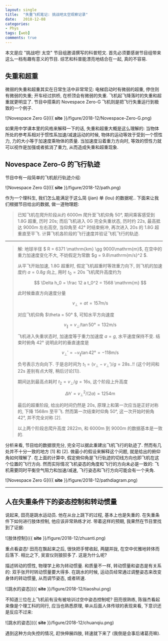 ```yaml
---
layout: single
title:  "失重飞机笔记: 挑战吧太空观察记录"
date:   2018-12-08
categories:
- Phys
tags: [web]
comments: true
---
```


本文是应 "挑战吧! 太空" 节目组邀请撰写的科普短文. 
首先必须要感谢节目组带来这么一档有趣有意义的节目. 综艺和科普能漂亮地结合在一起, 真的不容易. 

## 失重和超重 ##
微弱的失重和超重其实在日常生活中非常常见: 电梯启动时有微弱的超重, 停住则有微弱的失重; 开车经过拱桥, 在桥顶会有微弱的失重. 飞机起飞降落时的失重和超重就更明显了. 节目中搭乘的 Novespace Zero-G 飞机则是把飞行失重运行到极致的一个例子. 

![Novespace Zero G]({{ __site__ }}/figure/2018-12/Novespace-Zero-G.png)

如果用中学课本里的风格来解释一下的话, 失重和超重大概是这么理解的: 当物体所处的参考系相对于惯性系加速/减速运动的时候, 物体的运动等效于受到一个惯性力, 力的大小等于加速度乘物体的质量. 当加速度沿着重力方向时, 等效的惯性力就可以视作是加强或者抵消了重力, 从而造成失重和超重现象. 


## Novespace Zero-G 的飞行轨迹 ##
节目中有一段简单的飞机航行轨迹介绍: 

![Novespace Zero G]({{ __site__ }}/figure/2018-12/path.png)

作为一个理科生, 我们怎么能满足于这么简 (jian) 单 (lou) 的数据呢.. 下面来让我们根据节目给出的数据, 做一道物理题: 

> 已知飞机在爬升阶段从约 6000m 爬升至飞机仰角 50°, 期间乘客感受到 1.8G 超重, 历时 20s; 而后飞机进入 0G 完全失重状态, 历时约 22s, 最高抵达 9000m 左右高空, 当仰角至 42° 时结束俯冲, 再次进入 20s 的 1.8G 超重直至平飞. 计算飞机各阶段的飞行速度并验证飞机飞行的轨迹. 

------

> 解: 地球半径 $ R = 6371 \mathrm{km} \gg 9000\mathrm{m}$, 在空中的重力加速度变化不大, 不妨假定为常数 $g = 9.8\mathrm{m/s}^2 $. 
> 
> 从平飞开始加速, 1.8G 超重时, 假定飞机超重时等效重力向下, 则飞机的加速度约 $a = 0.8g$ 向上, 用时 $t_0 = 20 \mathrm{s}$ 
> 飞机爬升高度约为 
>
> $$ \Delta h_0 = \frac 12 a t_0^2 = 1568 \mathrm{m} $$ 
>
> 此时候垂直方向速度分量 
>
> $$ v_\perp = a t = 157 \mathrm{m/s} $$ 
>
> 对应飞机仰角 $\theta = 50° $, 可知水平方向速度 
>
> $$ v_\parallel = v_\perp / \tan 50° = 132\mathrm{m/s}$$
> 
> 飞机进入失重状态时, 加速度等于重力加速度 $a = g$, 水平速度保持不变. 结束时俯角 42° 说明此时的垂直速度是 
>
> $$v_\perp' = -v_\parallel \tan 42° = -118\mathrm{m/s}$$ 
>
> 负号表示方向向下. 于是总时间为 $t_1 = (v_\perp - v_\perp')/g = 28\mathrm{s}$..!! (这个时间和 22s 差别有点大呀, 稍后讨论[1]). 
>
> 期间达到最高点耗时 $t_2 = v_\perp / g = 16\mathrm{s}$, 这个阶段上升高度 
>
> $$\Delta h' = v_\perp^2/(2 a) = 1254 \mathrm{m} $$
> 
> 最后的超重阶段, 给出的时间仍然是 20s, 原理上和第一次应当是正好对称的, 下降 1568m 至平飞. 然而第一次结束时仰角 50°, 这一次开始时俯角 42°, 并不完全对称 [2]. 
> 
> 以上两个阶段总爬升高度 2822m, 和 6000m 到 9000m 的数据基本是一致的. 

分析来看, 节目给的数据很充分, 完全可以据此重建出飞机飞行的轨迹了. 然而有几处并不十分一致的地方 [1] 和 [2]. 做最小的假设来解释这个问题, 就是给出的俯仰角如何理解了. 在上面的计算中, 假定俯仰角是飞行轨迹的切线方向也即飞机在这个位置的飞行方向. 然而实际情况飞机姿态的角度和飞行的方向未必是一致的: 飞机需要同时平衡空气阻力和加速/减速, 飞行姿态和飞行方向可能会有一个夹角. 

![Novespace Zero G]({{ __site__ }}/figure/2018-12/pathdiagram.png)

------


## 人在失重条件下的姿态控制和转动惯量 ##

说起来, 田亮是跳水运动员. 他在从台上跳下的过程, 基本上也是失重的. 在失重条件下如何进行肢体控制, 他应该非常熟练才对. 带着这样的预期, 我果然在节目里找到了证据:

![肢体控制]({{ __site__ }}/figure/2018-12/zhuanti.png)

重点看姿态! 田亮在飘起来之后, 很快把手臂收起, 两腿并拢, 在空中优雅地转体而后落下. 相比之下, 吴宣仪则狼狈多了. 这是为什么呢? 

描述转动的惯性, 物理学上称为转动惯量. 和质量不一样, 转动惯量和姿态是有关系的: 双手张开时转动惯量要大得多. 在跳水的时候, 运动员经常通过调整姿态来改变身体的转动惯量, 从而调节姿态, 或者转速. 

![跳水的姿态]({{ __site__ }}/figure/2018-12/tiaoshui.png) 

不知道三位在上飞机前有没有被培训过空中姿态控制呢? 田亮很熟练, 陈锴杰看起来像是个理工科的同行, 应当也熟悉原理, 单从后面人体传球的表现来看, 下意识还是反应不过来: 

![跳水的姿态]({{ __site__ }}/figure/2018-12/chuanqiu.png) 

遇到这种方向失控的情况, 赶快伸展四肢, 转速就下来了 (我倒是会事后诸葛亮嘛). 
